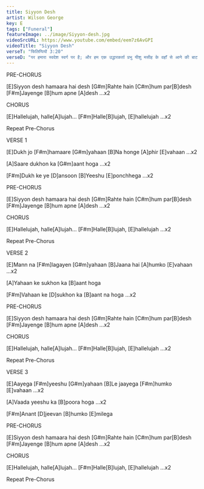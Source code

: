 ```yaml
---
title: Siyyon Desh
artist: Wilson George
key: E
tags: ["Funeral"]
featureImage: ../image/Siyyon-desh.jpg
videoSrcURL: https://www.youtube.com/embed/eem7z6AvGPI
videoTitle: "Siyyon Desh"
verseT: "फिलिप्पियों 3:20"
verseD: "पर हमारा स्वदेश स्वर्ग पर है; और हम एक उद्धारकर्ता प्रभु यीशु मसीह के वहाँ से आने की बाट जोह रहे हैं।"
---
```


PRE-CHORUS

[E]Siyyon desh hamaara hai desh
[G#m]Rahte hain [C#m]hum par[B]desh
[F#m]Jayenge [B]hum apne [A]desh ...x2

CHORUS

[E]Hallelujah, halle[A]lujah…
[F#m]Halle[B]lujah, [E]hallelujah ...x2

Repeat Pre-Chorus


VERSE 1

[E]Dukh jo [F#m]hamaare [G#m]yahaan
[B]Na honge [A]phir [E]vahaan ...x2

[A]Saare dukhon ka [G#m]aant hoga ...x2

[F#m]Dukh ke ye [D]ansoon 
[B]Yeeshu [E]ponchhega ...x2


PRE-CHORUS

[E]Siyyon desh hamaara hai desh
[G#m]Rahte hain [C#m]hum par[B]desh
[F#m]Jayenge [B]hum apne [A]desh ...x2

CHORUS

[E]Hallelujah, halle[A]lujah…
[F#m]Halle[B]lujah, [E]hallelujah ...x2

Repeat Pre-Chorus


VERSE 2 

[E]Mann na [F#m]lagayen [G#m]yahaan
[B]Jaana hai [A]humko [E]vahaan ...x2

[A]Yahaan ke sukhon ka [B]aant hoga

[F#m]Vahaan ke [D]sukhon ka 
[B]aant na hoga ...x2


PRE-CHORUS

[E]Siyyon desh hamaara hai desh
[G#m]Rahte hain [C#m]hum par[B]desh
[F#m]Jayenge [B]hum apne [A]desh ...x2

CHORUS

[E]Hallelujah, halle[A]lujah…
[F#m]Halle[B]lujah, [E]hallelujah ...x2

Repeat Pre-Chorus


VERSE 3

[E]Aayega [F#m]yeeshu [G#m]yahaan
[B]Le jaayega [F#m]humko [E]vahaan ...x2

[A]Vaada yeeshu ka [B]poora hoga ...x2

[F#m]Anant [D]jeevan [B]humko [E]milega


PRE-CHORUS

[E]Siyyon desh hamaara hai desh
[G#m]Rahte hain [C#m]hum par[B]desh
[F#m]Jayenge [B]hum apne [A]desh ...x2

CHORUS

[E]Hallelujah, halle[A]lujah…
[F#m]Halle[B]lujah, [E]hallelujah ...x2

Repeat Pre-Chorus